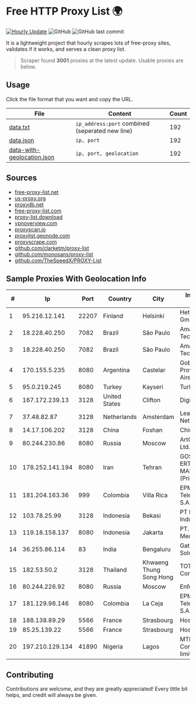 
# Free HTTP Proxy List 🌍

[![Hourly Update](https://github.com/mertguvencli/http-proxy-list/actions/workflows/main.yml/badge.svg?branch=main)](https://github.com/mertguvencli/http-proxy-list/actions/workflows/main.yml)
![GitHub](https://img.shields.io/github/license/mertguvencli/http-proxy-list)
![GitHub last commit](https://img.shields.io/github/last-commit/mertguvencli/http-proxy-list)

It is a lightweight project that hourly scrapes lots of free-proxy sites, validates if it works, and serves a clean proxy list.


> Scraper found **3001** proxies at the latest update. Usable proxies are below.

## Usage

Click the file format that you want and copy the URL.


|File|Content|Count|
|----|-------|-----|
|[data.txt](https://raw.githubusercontent.com/mertguvencli/http-proxy-list/main/proxy-list/data.txt)|`ip_address:port` combined (seperated new line)|192|
|[data.json](https://raw.githubusercontent.com/mertguvencli/http-proxy-list/main/proxy-list/data.json)|`ip, port`|192|
|[data-with-geolocation.json](https://raw.githubusercontent.com/mertguvencli/http-proxy-list/main/proxy-list/data-with-geolocation.json)|`ip, port, geolocation`|192|

## Sources

* [free-proxy-list.net](https://free-proxy-list.net)
* [us-proxy.org](https://www.us-proxy.org)
* [proxydb.net](http://proxydb.net)
* [free-proxy-list.com](https://free-proxy-list.com/?page=&port=&type%5B%5D=http&type%5B%5D=https&up_time=0&search=Search)
* [proxy-list.download](https://www.proxy-list.download/HTTP)
* [vpnoverview.com](https://vpnoverview.com/privacy/anonymous-browsing/free-proxy-servers)
* [proxyscan.io](https://www.proxyscan.io)
* [proxylist.geonode.com](https://proxylist.geonode.com/api/proxy-list?limit=300&page=1&sort_by=lastChecked&sort_type=desc&protocols=http,https)
* [proxyscrape.com](https://api.proxyscrape.com/v2/?request=displayproxies&protocol=http&timeout=10000&country=all&ssl=all&anonymity=all)
* [github.com/clarketm/proxy-list](https://raw.githubusercontent.com/clarketm/proxy-list/master/proxy-list-raw.txt)
* [github.com/monosans/proxy-list](https://raw.githubusercontent.com/monosans/proxy-list/main/proxies/http.txt)
* [github.com/TheSpeedX/PROXY-List](https://raw.githubusercontent.com/TheSpeedX/PROXY-List/master/http.txt)


## Sample Proxies With Geolocation Info

|#|Ip|Port|Country|City|Internet Service Provider|
|-|--|----|-------|----|-------------------------|
|1|95.216.12.141|22207|Finland|Helsinki|Hetzner Online GmbH|
|2|18.228.40.250|7082|Brazil|São Paulo|Amazon Technologies Inc.|
|3|18.228.40.250|7082|Brazil|São Paulo|Amazon Technologies Inc.|
|4|170.155.5.235|8080|Argentina|Castelar|Gobernacion de la Provincia de Buenos Aires|
|5|95.0.219.245|8080|Turkey|Kayseri|TurkTelecom|
|6|167.172.239.13|3128|United States|Clifton|DigitalOcean, LLC|
|7|37.48.82.87|3128|Netherlands|Amsterdam|LeaseWeb Netherlands B.V.|
|8|14.17.106.202|3128|China|Foshan|Chinanet|
|9|80.244.230.86|8080|Russia|Moscow|ArtCommunications Ltd.|
|10|178.252.141.194|8080|Iran|Tehran|GOSTARESH-E-ERTEBATAT-E MABNA COMPANY (Private Joint Stock)|
|11|181.204.163.36|999|Colombia|Villa Rica|EPM Telecomunicaciones S.A. E.S.P.|
|12|103.78.25.99|3128|Indonesia|Bekasi|PT Mora Telematika Indonesia|
|13|119.18.158.137|8080|Indonesia|Jakarta|PT. Jala Lintas Media|
|14|36.255.86.114|83|India|Bengaluru|Gatik Business Solutions|
|15|182.53.50.2|3128|Thailand|Khwaeng Thung Song Hong|TOT Public Company Limited|
|16|80.244.226.92|8080|Russia|Moscow|Enforta-MSK|
|17|181.129.98.146|8080|Colombia|La Ceja|EPM Telecomunicaciones S.A. E.S.P.|
|18|188.138.89.29|5566|France|Strasbourg|Host Europe GmbH|
|19|85.25.139.22|5566|France|Strasbourg|Host Europe GmbH|
|20|197.210.129.134|41890|Nigeria|Lagos|MTN NIGERIA Communication limited|



## Contributing

Contributions are welcome, and they are greatly appreciated! Every
little bit helps, and credit will always be given.

